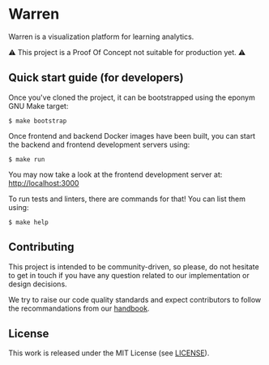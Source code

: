 # Warren

Warren is a visualization platform for learning analytics.

⚠️ This project is a Proof Of Concept not suitable for production yet. ⚠️


## Quick start guide (for developers)

Once you've cloned the project, it can be bootstrapped using the eponym GNU
Make target:

```
$ make bootstrap
```

Once frontend and backend Docker images have been built, you can start the
backend and frontend development servers using:

```
$ make run
```

You may now take a look at the frontend development server at:
[http://localhost:3000](http://localhost:3000)

To run tests and linters, there are commands for that! You can list them using:

```
$ make help
```


## Contributing

This project is intended to be community-driven, so please, do not hesitate to
get in touch if you have any question related to our implementation or design
decisions.

We try to raise our code quality standards and expect contributors to follow
the recommandations from our
[handbook](https://handbook.openfun.fr).

## License

This work is released under the MIT License (see [LICENSE](./LICENSE.md)).
